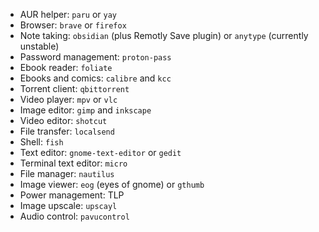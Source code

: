 - AUR helper: `paru` or `yay`
- Browser: `brave` or `firefox`
- Note taking: `obsidian` (plus Remotly Save plugin) or `anytype` (currently unstable)
- Password management: `proton-pass`
- Ebook reader: `foliate`
- Ebooks and comics: `calibre` and `kcc`
- Torrent client: `qbittorrent`
- Video player: `mpv` or `vlc`
- Image editor: `gimp` and `inkscape`
- Video editor: `shotcut`
- File transfer: `localsend`
- Shell: `fish`
- Text editor: `gnome-text-editor` or `gedit`
- Terminal text editor: `micro`
- File manager: `nautilus`
- Image viewer: `eog` (eyes of gnome) or `gthumb`
- Power management: TLP
- Image upscale: `upscayl`
- Audio control: `pavucontrol`
